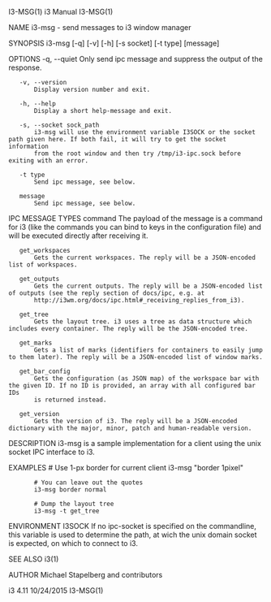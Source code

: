 I3-MSG(1)                                                            i3 Manual                                                           I3-MSG(1)

NAME
       i3-msg - send messages to i3 window manager

SYNOPSIS
       i3-msg [-q] [-v] [-h] [-s socket] [-t type] [message]

OPTIONS
       -q, --quiet
           Only send ipc message and suppress the output of the response.

       -v, --version
           Display version number and exit.

       -h, --help
           Display a short help-message and exit.

       -s, --socket sock_path
           i3-msg will use the environment variable I3SOCK or the socket path given here. If both fail, it will try to get the socket information
           from the root window and then try /tmp/i3-ipc.sock before exiting with an error.

       -t type
           Send ipc message, see below.

       message
           Send ipc message, see below.

IPC MESSAGE TYPES
       command
           The payload of the message is a command for i3 (like the commands you can bind to keys in the configuration file) and will be executed
           directly after receiving it.

       get_workspaces
           Gets the current workspaces. The reply will be a JSON-encoded list of workspaces.

       get_outputs
           Gets the current outputs. The reply will be a JSON-encoded list of outputs (see the reply section of docs/ipc, e.g. at
           http://i3wm.org/docs/ipc.html#_receiving_replies_from_i3).

       get_tree
           Gets the layout tree. i3 uses a tree as data structure which includes every container. The reply will be the JSON-encoded tree.

       get_marks
           Gets a list of marks (identifiers for containers to easily jump to them later). The reply will be a JSON-encoded list of window marks.

       get_bar_config
           Gets the configuration (as JSON map) of the workspace bar with the given ID. If no ID is provided, an array with all configured bar IDs
           is returned instead.

       get_version
           Gets the version of i3. The reply will be a JSON-encoded dictionary with the major, minor, patch and human-readable version.

DESCRIPTION
       i3-msg is a sample implementation for a client using the unix socket IPC interface to i3.

EXAMPLES
           # Use 1-px border for current client
           i3-msg "border 1pixel"

           # You can leave out the quotes
           i3-msg border normal

           # Dump the layout tree
           i3-msg -t get_tree

ENVIRONMENT
   I3SOCK
       If no ipc-socket is specified on the commandline, this variable is used to determine the path, at wich the unix domain socket is expected,
       on which to connect to i3.

SEE ALSO
       i3(1)

AUTHOR
       Michael Stapelberg and contributors

i3 4.11                                                             10/24/2015                                                           I3-MSG(1)
